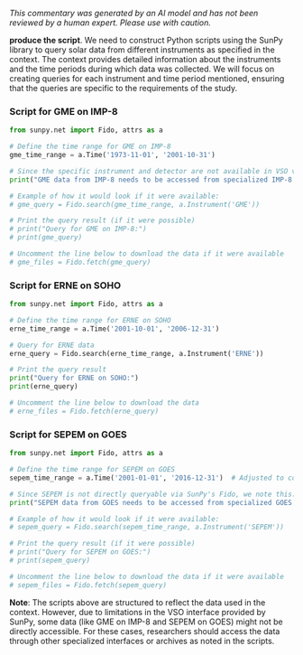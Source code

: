 _This commentary was generated by an AI model and has not been reviewed by a human expert. Please use with caution._

**produce the script**. We need to construct Python scripts using the SunPy library to query solar data from different instruments as specified in the context. The context provides detailed information about the instruments and the time periods during which data was collected. We will focus on creating queries for each instrument and time period mentioned, ensuring that the queries are specific to the requirements of the study.

### Script for GME on IMP-8

```python
from sunpy.net import Fido, attrs as a

# Define the time range for GME on IMP-8
gme_time_range = a.Time('1973-11-01', '2001-10-31')

# Since the specific instrument and detector are not available in VSO via SunPy, we note this:
print("GME data from IMP-8 needs to be accessed from specialized IMP-8 data archives.")

# Example of how it would look if it were available:
# gme_query = Fido.search(gme_time_range, a.Instrument('GME'))

# Print the query result (if it were possible)
# print("Query for GME on IMP-8:")
# print(gme_query)

# Uncomment the line below to download the data if it were available
# gme_files = Fido.fetch(gme_query)
```

### Script for ERNE on SOHO

```python
from sunpy.net import Fido, attrs as a

# Define the time range for ERNE on SOHO
erne_time_range = a.Time('2001-10-01', '2006-12-31')

# Query for ERNE data
erne_query = Fido.search(erne_time_range, a.Instrument('ERNE'))

# Print the query result
print("Query for ERNE on SOHO:")
print(erne_query)

# Uncomment the line below to download the data
# erne_files = Fido.fetch(erne_query)
```

### Script for SEPEM on GOES

```python
from sunpy.net import Fido, attrs as a

# Define the time range for SEPEM on GOES
sepem_time_range = a.Time('2001-01-01', '2016-12-31')  # Adjusted to cover the study period

# Since SEPEM is not directly queryable via SunPy's Fido, we note this:
print("SEPEM data from GOES needs to be accessed from specialized GOES data archives or SEPEM reference datasets.")

# Example of how it would look if it were available:
# sepem_query = Fido.search(sepem_time_range, a.Instrument('SEPEM'))

# Print the query result (if it were possible)
# print("Query for SEPEM on GOES:")
# print(sepem_query)

# Uncomment the line below to download the data if it were available
# sepem_files = Fido.fetch(sepem_query)
```

**Note**: The scripts above are structured to reflect the data used in the context. However, due to limitations in the VSO interface provided by SunPy, some data (like GME on IMP-8 and SEPEM on GOES) might not be directly accessible. For these cases, researchers should access the data through other specialized interfaces or archives as noted in the scripts.

